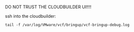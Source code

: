 DO NOT TRUST THE CLOUDBUILDER UI!!!!

ssh into the cloudbuilder:

```
tail -f /var/log/VMware/vcf/bringup/vcf-bringup-debug.log
```